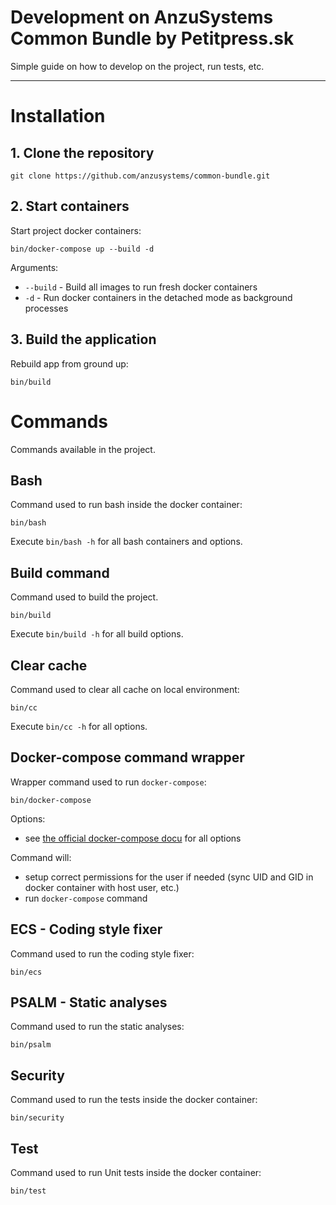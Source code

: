 Development on AnzuSystems Common Bundle by Petitpress.sk
=====

Simple guide on how to develop on the project, run tests, etc.

---

# Installation

## 1. Clone the repository

    git clone https://github.com/anzusystems/common-bundle.git

## 2. Start containers

Start project docker containers:

    bin/docker-compose up --build -d

Arguments:

- `--build` - Build all images to run fresh docker containers
- `-d` - Run docker containers in the detached mode as background processes

## 3. Build the application

Rebuild app from ground up:

    bin/build

# Commands

Commands available in the project.

## Bash

Command used to run bash inside the docker container:

    bin/bash

Execute `bin/bash -h` for all bash containers and options.

## Build command

Command used to build the project.

    bin/build

Execute `bin/build -h` for all build options.

## Clear cache

Command used to clear all cache on local environment:

    bin/cc

Execute `bin/cc -h` for all options.

## Docker-compose command wrapper

Wrapper command used to run `docker-compose`:

    bin/docker-compose

Options:

- see [the official docker-compose docu][docker-compose-overview] for all options

Command will:

- setup correct permissions for the user if needed (sync UID and GID in docker container with host user, etc.)
- run `docker-compose` command

## ECS - Coding style fixer

Command used to run the coding style fixer:

    bin/ecs

## PSALM - Static analyses

Command used to run the static analyses:

    bin/psalm

## Security

Command used to run the tests inside the docker container:

    bin/security

## Test

Command used to run Unit tests inside the docker container:

    bin/test


[docker-compose-overview]: https://docs.docker.com/compose/reference/overview
